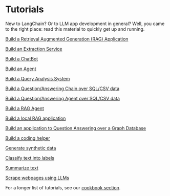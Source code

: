 # Tutorials

New to LangChain? 
Or to LLM app development in general? 
Well, you came to the right place: read this material to quickly get up and running.

[Build a Retrieval Augmented Generation (RAG) Application](/docs/use_cases/question_answering/quickstart/)

[Build an Extraction Service](/docs/use_cases/extraction/quickstart/)

[Build a ChatBot](/docs/use_cases/chatbots/quickstart/)

[Build an Agent](/docs/modules/agents/quick_start/)

[Build a Query Analysis System](/docs/use_cases/query_analysis/quickstart/)

[Build a Question/Answering Chain over SQL/CSV data](/docs/use_cases/sql/quickstart/)

[Build a Question/Answering Agent over SQL/CSV data](/docs/use_cases/sql/agents/)

[Build a RAG Agent](/docs/use_cases/question_answering/conversational_retrieval_agents)

[Build a local RAG application](/docs/use_cases/question_answering/local_retrieval_qa)

[Build an application to Question Answering over a Graph Database](/docs/use_cases/graph/quickstart)

[Build a coding helper](/docs/use_cases/code_understanding)

[Generate synthetic data](/docs/use_cases/data_generation)

[Classify text into labels](/docs/use_cases/tagging)

[Summarize text](/docs/use_cases/summarization)

[Scrape webpages using LLMs](/docs/use_cases/web_scraping)

For a longer list of tutorials, see our [cookbook section](https://github.com/langchain-ai/langchain/tree/master/cookbook).
